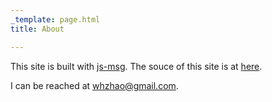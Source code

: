 ```yaml
---
_template: page.html
title: About

---
```


This site is built with [js-msg](https://github.com/mechpen/js-msg).
The souce of this site is at [here](https://github.com/mechpen/mechpen.github.io).

I can be reached at whzhao@gmail.com.
